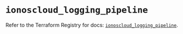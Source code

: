 # `ionoscloud_logging_pipeline`

Refer to the Terraform Registry for docs: [`ionoscloud_logging_pipeline`](https://registry.terraform.io/providers/ionos-cloud/ionoscloud/6.4.13/docs/resources/logging_pipeline).
